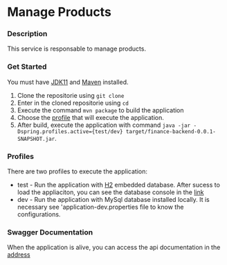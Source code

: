 # Manage Products

### Description
This service is responsable to manage products.

### Get Started
You must have [JDK11](http://openjdk.java.net) and [Maven](https://maven.apache.org) installed.

1. Clone the repositorie using `git clone`
2. Enter in the cloned repositorie using `cd`
3. Execute the command `mvn package` to build the application
4. Choose the [profile](#profiles) that will execute the application.
5. After build, execute the application with command `java -jar -Dspring.profiles.active={test/dev} target/finance-backend-0.0.1-SNAPSHOT.jar`.

### Profiles
There are two profiles to execute the application:
* test - Run the application with [H2](https://www.h2database.com) embedded database. After sucess to load the appliaciton, you can see the database console in the [link](http://localhost:8090/h2-console)
* dev - Run the application with MySql database installed locally. It is necessary see 'application-dev.properties file to know the configurations.

### Swagger Documentation
When the application is alive, you can access the api documentation in the [address](http://localhost:8090/swagger-ui.html)
